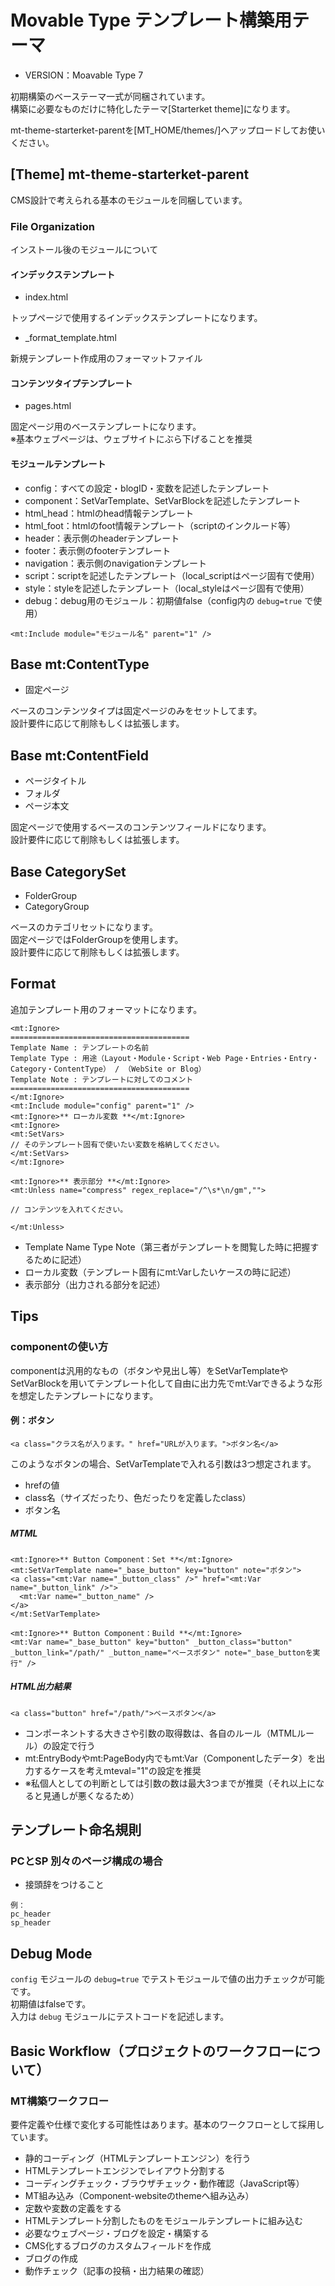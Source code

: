 # Movable Type テンプレート構築用テーマ

- VERSION：Moavable Type 7

初期構築のベーステーマ一式が同梱されています。<br>
構築に必要なものだけに特化したテーマ[Starterket theme]になります。

mt-theme-starterket-parentを[MT_HOME/themes/]へアップロードしてお使いください。

## [Theme] mt-theme-starterket-parent

CMS設計で考えられる基本のモジュールを同梱しています。

### File Organization

インストール後のモジュールについて

#### インデックステンプレート

* index.html

トップページで使用するインデックステンプレートになります。

* _format_template.html

新規テンプレート作成用のフォーマットファイル

#### コンテンツタイプテンプレート

* pages.html

固定ページ用のベーステンプレートになります。<br>
※基本ウェブページは、ウェブサイトにぶら下げることを推奨

#### モジュールテンプレート

* config：すべての設定・blogID・変数を記述したテンプレート
* component：SetVarTemplate、SetVarBlockを記述したテンプレート
* html_head：htmlのhead情報テンプレート
* html_foot：htmlのfoot情報テンプレート（scriptのインクルード等）
* header：表示側のheaderテンプレート
* footer：表示側のfooterテンプレート
* navigation：表示側のnavigationテンプレート
* script：scriptを記述したテンプレート（local_scriptはページ固有で使用）
* style：styleを記述したテンプレート（local_styleはページ固有で使用）
* debug：debug用のモジュール：初期値false（config内の `debug=true` で使用）

```
<mt:Include module="モジュール名" parent="1" />
```

## Base mt:ContentType

- 固定ページ

ベースのコンテンツタイプは固定ページのみをセットしてます。<br>
設計要件に応じて削除もしくは拡張します。

## Base mt:ContentField

- ページタイトル
- フォルダ
- ページ本文

固定ページで使用するベースのコンテンツフィールドになります。<br>
設計要件に応じて削除もしくは拡張します。

## Base CategorySet

- FolderGroup
- CategoryGroup

ベースのカテゴリセットになります。<br>
固定ページではFolderGroupを使用します。<br>
設計要件に応じて削除もしくは拡張します。

## Format

追加テンプレート用のフォーマットになります。

```
<mt:Ignore>
========================================
Template Name : テンプレートの名前
Template Type : 用途（Layout・Module・Script・Web Page・Entries・Entry・Category・ContentType） / （WebSite or Blog）
Template Note : テンプレートに対してのコメント
========================================
</mt:Ignore>
<mt:Include module="config" parent="1" />
<mt:Ignore>** ローカル変数 **</mt:Ignore>
<mt:Ignore>
<mt:SetVars>
// そのテンプレート固有で使いたい変数を格納してください。
</mt:SetVars>
</mt:Ignore>

<mt:Ignore>** 表示部分 **</mt:Ignore>
<mt:Unless name="compress" regex_replace="/^\s*\n/gm","">

// コンテンツを入れてください。

</mt:Unless>
```

* Template Name Type Note（第三者がテンプレートを閲覧した時に把握するために記述）
* ローカル変数（テンプレート固有にmt:Varしたいケースの時に記述）
* 表示部分（出力される部分を記述）

## Tips

### componentの使い方

componentは汎用的なもの（ボタンや見出し等）をSetVarTemplateやSetVarBlockを用いてテンプレート化して自由に出力先でmt:Varできるような形を想定したテンプレートになります。

#### 例：ボタン

```
<a class="クラス名が入ります。" href="URLが入ります。">ボタン名</a>
```

このようなボタンの場合、SetVarTemplateで入れる引数は3つ想定されます。

* hrefの値
* class名（サイズだったり、色だったりを定義したclass）
* ボタン名

##### MTML

```
<mt:Ignore>** Button Component：Set **</mt:Ignore>
<mt:SetVarTemplate name="_base_button" key="button" note="ボタン">
<a class="<mt:Var name="_button_class" />" href="<mt:Var name="_button_link" />">
  <mt:Var name="_button_name" />
</a>
</mt:SetVarTemplate>
```

```
<mt:Ignore>** Button Component：Build **</mt:Ignore>
<mt:Var name="_base_button" key="button" _button_class="button" _button_link="/path/" _button_name="ベースボタン" note="_base_buttonを実行" />
```

##### HTML出力結果

```
<a class="button" href="/path/">ベースボタン</a>
```

* コンポーネントする大きさや引数の取得数は、各自のルール（MTMLルール）の設定で行う
* mt:EntryBodyやmt:PageBody内でもmt:Var（Componentしたデータ）を出力するケースを考えmteval="1"の設定を推奨
* ※私個人としての判断としては引数の数は最大3つまでが推奨（それ以上になると見通しが悪くなるため）

## テンプレート命名規則

### PCとSP 別々のページ構成の場合

* 接頭辞をつけること

```
例：
pc_header
sp_header
```

## Debug Mode

`config` モジュールの `debug=true` でテストモジュールで値の出力チェックが可能です。<br>
初期値はfalseです。<br>
入力は `debug` モジュールにテストコードを記述します。

## Basic Workflow（プロジェクトのワークフローについて）

### MT構築ワークフロー

要件定義や仕様で変化する可能性はあります。基本のワークフローとして採用しています。

* 静的コーディング（HTMLテンプレートエンジン）を行う
* HTMLテンプレートエンジンでレイアウト分割する
* コーディングチェック・ブラウザチェック・動作確認（JavaScript等）
* MT組み込み（Component-websiteのthemeへ組み込み）
* 定数や変数の定義をする
* HTMLテンプレート分割したものをモジュールテンプレートに組み込む
* 必要なウェブページ・ブログを設定・構築する
* CMS化するブログのカスタムフィールドを作成
* ブログの作成
* 動作チェック（記事の投稿・出力結果の確認）
